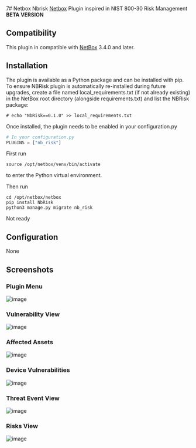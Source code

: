 7# Netbox Nbrisk
[Netbox](https://github.com/netbox-community/netbox) Plugin inspired in NIST 800-30 Risk Management  **BETA VERSION**


## Compatibility

This plugin in compatible with [NetBox](https://netbox.readthedocs.org/) 3.4.0 and later.

## Installation

The plugin is available as a Python package and can be installed with pip.
To ensure NBRisk plugin is automatically re-installed during future upgrades, create a file named local_requirements.txt (if not already existing) in the NetBox root directory (alongside requirements.txt) and list the NBRisk package:

```shell
# echo "NbRisk==0.1.0" >> local_requirements.txt
```

Once installed, the plugin needs to be enabled in your configuration.py

```python
# In your configuration.py
PLUGINS = ["nb_risk"]
```

First run
```
source /opt/netbox/venv/bin/activate
```
to enter the Python virtual environment.

Then run
```
cd /opt/netbox/netbox
pip install NbRisk
python3 manage.py migrate nb_risk
```
Not ready

## Configuration

None

## Screenshots

### Plugin Menu

![image](https://user-images.githubusercontent.com/16046203/214701799-d587bc22-092d-494f-9beb-18b95306be9d.png)

### Vulnerability View

![image](https://user-images.githubusercontent.com/16046203/214468549-afc2de89-2d1e-412e-96d5-839ac47d4d9e.png)

### Affected Assets

![image](https://user-images.githubusercontent.com/16046203/214468616-4d45b1ff-9887-43b9-9c17-0047ff5a5f02.png)

### Device Vulnerabilities

![image](https://user-images.githubusercontent.com/16046203/214468700-81d21799-8381-4fca-a9bf-204a41211736.png)

### Threat Event View

![image](https://user-images.githubusercontent.com/16046203/214702045-c3e01bfe-1b2c-4100-ae00-c42d3f23cfdb.png)

### Risks View

![image](https://user-images.githubusercontent.com/16046203/214702218-b74e9f49-6a0d-4789-8518-32e99ef7fead.png)

